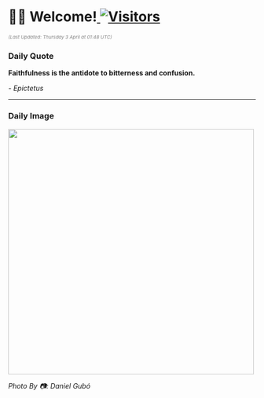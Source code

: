 <h1>👋🏽 Welcome!<a href="https://github.com/OmitNomis/"> <img src="https://visitor-badge.laobi.icu/badge?page_id=OmitNomis" alt="Visitors"></a></h1>

<i><p style="font-size: 0.6rem; color:gray">(Last Updated: Thursday 3 April at 01:48 UTC)</p></i>

<h3> Daily Quote </h3>
<b><p>Faithfulness is the antidote to bitterness and confusion.</p></b>
<i><caption style="font-size: 0.8rem; color:gray;">- Epictetus</caption></i>


<hr>

<h3>Daily Image</h3>
<a href="https://images.pexels.com/photos/31418368/pexels-photo-31418368.jpeg" target="_blank"><img style="height:500px;" src="https://images.pexels.com/photos/31418368/pexels-photo-31418368.jpeg"/></a>

<i><caption style="font-size: 0.8rem; color:gray;"> Photo By 📷: Daniel Gubó</caption></i>
